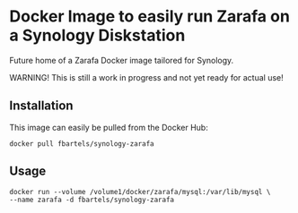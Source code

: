 # Docker Image to easily run Zarafa on a Synology Diskstation
Future home of a Zarafa Docker image tailored for Synology.

WARNING! This is still a work in progress and not yet ready for actual use!

## Installation
This image can easily be pulled from the Docker Hub:

```
docker pull fbartels/synology-zarafa
```

## Usage

```
docker run --volume /volume1/docker/zarafa/mysql:/var/lib/mysql \
--name zarafa -d fbartels/synology-zarafa
```
